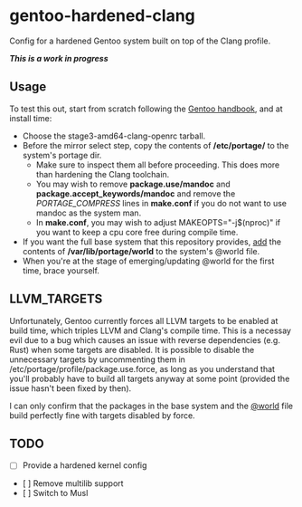 # gentoo-hardened-clang

Config for a hardened Gentoo system built on top of the Clang profile.

***This is a work in progress***

Usage
-----

To test this out, start from scratch following the [Gentoo handbook](https://wiki.gentoo.org/wiki/Special:MyLanguage/Handbook:AMD64), and at install time:

* Choose the stage3-amd64-clang-openrc tarball.
* Before the mirror select step, copy the contents of __/etc/portage/__ to the system's portage dir.  
  * Make sure to inspect them all before proceeding. This does more than hardening the Clang toolchain. 
  * You may wish to remove __package.use/mandoc__ and __package.accept_keywords/mandoc__ and remove the _PORTAGE_COMPRESS_ lines in __make.conf__ if you do not want to use mandoc as the system man.
  * In __make.conf__, you may wish to adjust MAKEOPTS="-j$(nproc)" if you want to keep a cpu core free during compile time.
* If you want the full base system that this repository provides, [add](https://wiki.gentoo.org/wiki/World_file_(Portage)#Adding_an_atom_without_recompilation) the contents of __/var/lib/portage/world__ to the system's @world file.
* When you're at the stage of emerging/updating @world for the first time, brace yourself.

LLVM_TARGETS
------------

Unfortunately, Gentoo currently forces all LLVM targets to be enabled at build time, which triples LLVM and Clang's compile time. This is a necessay evil due to a bug which causes an issue with reverse dependencies (e.g. Rust) when some targets are disabled. It is possible to disable the unnecessary targets by uncommenting them in /etc/portage/profile/package.use.force, as long as you understand that you'll probably have to build all targets anyway at some point (provided the issue hasn't been fixed by then).

I can only confirm that the packages in the base system and the [@world](https://github.com/I-LeCorbeau/gentoo-hardened-clang/blob/main/var/lib/portage/world) file build perfectly fine with targets disabled by force. 
  
TODO
----

- [ ] Provide a hardened kernel config 
- [ ] Remove multilib support  
- [ ] Switch to Musl

